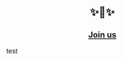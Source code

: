 # <p align="center">✨🦊✨</p>
## <p align="center">[Join us](https://en.wikipedia.org/wiki/User:Melecie/Userboxes/Fox_Cabal)</p>
<big>test</big>


